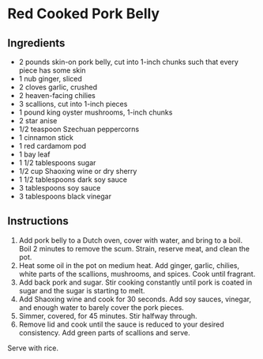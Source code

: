 # Red Cooked Pork Belly

## Ingredients

- 2 pounds skin-on pork belly, cut into 1-inch chunks such that every piece has some skin
- 1 nub ginger, sliced
- 2 cloves garlic, crushed
- 2 heaven-facing chilies
- 3 scallions, cut into 1-inch pieces
- 1 pound king oyster mushrooms, 1-inch chunks
- 2 star anise
- 1/2 teaspoon Szechuan peppercorns
- 1 cinnamon stick
- 1 red cardamom pod
- 1 bay leaf
- 1 1/2 tablespoons sugar
- 1/2 cup Shaoxing wine or dry sherry
- 1 1/2 tablespoons dark soy sauce
- 3 tablespoons soy sauce
- 3 tablespoons black vinegar

## Instructions

1. Add pork belly to a Dutch oven, cover with water, and bring to a boil. Boil 2 minutes to remove the scum. Strain, reserve meat, and clean the pot.
2. Heat some oil in the pot on medium heat. Add ginger, garlic, chilies, white parts of the scallions, mushrooms, and spices. Cook until fragrant.
3. Add back pork and sugar. Stir cooking constantly until pork is coated in sugar and the sugar is starting to melt.
4. Add Shaoxing wine and cook for 30 seconds. Add soy sauces, vinegar, and enough water to barely cover the pork pieces.
5. Simmer, covered, for 45 minutes. Stir halfway through.
6. Remove lid and cook until the sauce is reduced to your desired consistency. Add green parts of scallions and serve.

Serve with rice.
